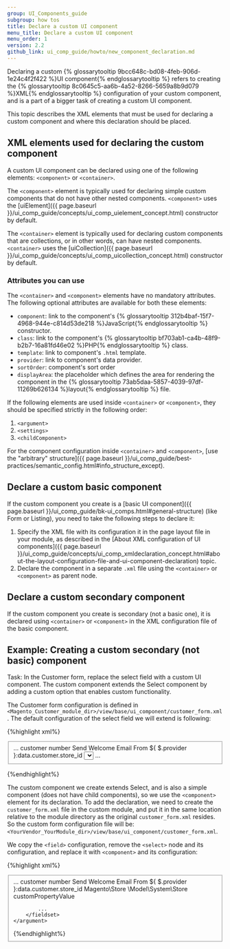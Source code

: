 ```yaml
---
group: UI_Components_guide
subgroup: how tos
title: Declare a custom UI component
menu_title: Declare a custom UI component
menu_order: 1
version: 2.2
github_link: ui_comp_guide/howto/new_component_declaration.md
---
```


Declaring a custom {% glossarytooltip 9bcc648c-bd08-4feb-906d-1e24c4f2f422 %}UI component{% endglossarytooltip %} refers to creating the {% glossarytooltip 8c0645c5-aa6b-4a52-8266-5659a8b9d079 %}XML{% endglossarytooltip %} configuration of your custom component, and is a part of a bigger task of creating a custom UI component.

This topic describes the XML elements that must be used for declaring a custom component and where this declaration should be placed.  

## XML elements used for declaring the custom component

A custom UI component can be declared using one of the following elements: `<component>` or `<container>`.

The `<component>` element is typically used for declaring simple custom components that do not have other nested components. `<component>` uses the [uiElement]({{ page.baseurl }}/ui_comp_guide/concepts/ui_comp_uielement_concept.html) constructor by default.

The `<container>` element is typically used for declaring custom components that are collections, or in other words, can have nested components. `<container>` uses the [uiCollection]({{ page.baseurl }}/ui_comp_guide/concepts/ui_comp_uicollection_concept.html) constructor by default.

### Attributes you can use

The `<container>` and `<component>` elements have no mandatory attributes. The following optional attributes are available for both these elements:

- `component`: link to the component's {% glossarytooltip 312b4baf-15f7-4968-944e-c814d53de218 %}JavaScript{% endglossarytooltip %} constructor.
- `class`: link to the component's {% glossarytooltip bf703ab1-ca4b-48f9-b2b7-16a81fd46e02 %}PHP{% endglossarytooltip %} class.
- `template`: link to component's `.html` template.
- `provider`: link to component's data provider.
- `sortOrder`: component's sort order
- `displayArea`: the placeholder which defines the area for rendering the component in the {% glossarytooltip 73ab5daa-5857-4039-97df-11269b626134 %}layout{% endglossarytooltip %} file.

<div class="bs-callout bs-callout-warning" markdown="1">

If the following elements are used inside `<container>` or `<component>`, they should be specified strictly in the following order:

1.  `<argument>`
2.  `<settings>`
3.  `<childComponent>`

For the component configuration inside `<container>` and `<component>`, [use the "arbitrary" structure]({{ page.baseurl }}/ui_comp_guide/best-practices/semantic_config.html#info_structure_except).
</div>

## Declare a custom basic component 

If the custom component you create is a [basic UI component]({{ page.baseurl }}/ui_comp_guide/bk-ui_comps.html#general-structure) (like Form or Listing), you need to take the following steps to declare it:

1. Specify the XML file with its configuration it in the page layout file in your module, as described in the [About XML сonfiguration of UI сomponents]({{ page.baseurl }}/ui_comp_guide/concepts/ui_comp_xmldeclaration_concept.html#about-the-layout-configuration-file-and-ui-component-declaration) topic.
2. Declare the component in a separate `.xml` file using the `<container>` or `<component>` as parent node.

## Declare a custom secondary component 

If the custom component you create is secondary (not a basic one), it is declared using  `<container>` or `<component>` in the XML configuration file of the basic component.

## Example: Creating a custom secondary (not basic) component 

Task: In the Customer form, replace the select field with a custom UI component. The custom component extends the Select component by adding a custom option that enables custom functionality. 

The Customer form configuration is defined in `<Magento_Customer_module_dir>/view/base/ui_component/customer_form.xml`. The default configuration of the select field we will extend is following:

{%highlight xml%}
<form xmlns:xsi="http://www.w3.org/2001/XMLSchema-instance" xsi:noNamespaceSchemaLocation="urn:magento:module:Magento_Ui:etc/ui_configuration.xsd">
    <argument name="data" xsi:type="array">
        <fieldset name="customer">
...
            <field name="sendemail_store_id" formElement="select">
                <argument name="data" xsi:type="array">
                    <item name="config" xsi:type="array">
                        <item name="source" xsi:type="string">customer</item>
                        </item>
                </argument>
                <settings>
                    <dataType>number</dataType>
                    <label translate="true">Send Welcome Email From</label>
                    <imports>
                        <link name="value">${ $.provider }:data.customer.store_id</link>
                    </imports>
                </settings>
                <formElements>
                    <select>
                       <settings>
                           <options class="Magento\Store\Model\System\Store"/>
                       </settings>
                    </select>
                </formElements>
            </field>
            ...
        </fieldset>
    </argument>
</form>
{%endhighlight%}

The custom component we create extends Select, and is also a simple component (does not have child components), so we use the `<component>` element for its declaration. To add the declaration, we need to create the `customer_form.xml` file in the custom module, and put it in the same location relative to the module directory as the original `customer_form.xml` resides. So the custom form configuration file will be: `<YourVendor_YourModule_dir>/view/base/ui_component/customer_form.xml`.

We copy the `<field>` configuration, remove the `<select>` node and its configuration, and replace it with `<component>` and its configuration:

{%highlight xml%}
<form xmlns:xsi="http://www.w3.org/2001/XMLSchema-instance" xsi:noNamespaceSchemaLocation="urn:magento:module:Magento_Ui:etc/ui_configuration.xsd">
    <argument name="data" xsi:type="array">
        <fieldset name="customer">
            ...
            <field name="sendemail_store_id" formElement="my_select">
                <argument name="data" xsi:type="array">
                    <item name="config" xsi:type="array">
                        <item name="source" xsi:type="string">customer</item>
                    </item>
                </argument>
                <settings>
                    <dataType>number</dataType>
                    <label translate="true">Send Welcome Email From</label>
                    <imports>
                        <link name="value">${ $.provider }:data.customer.store_id</link>
                    </imports>
                </settings>
                <formElements>
                    <component name="my_select"
	                    	   component="path/to/the/custom/JS_component" 
                        	   template="path/to/the/custom/html_template">
                        <arguments name="data" xsi:type="array">
                            <item name="options" xsi:type="">Magento\Store            \Model\System\Store</item>
                            <item name="config" xsi:type="array">
                                <item name="customPropertyName" xsi:type="string">customPropertyValue</item>
                            </item>
                        </arguments>
                    </component>
                </formElements>
            </field>

            ...
        </fieldset>
    </argument>
</form>
{%endhighlight%}

